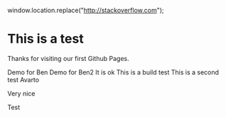 window.location.replace("http://stackoverflow.com");
# This is a test

Thanks for visiting our first Github Pages.

Demo for Ben
Demo for Ben2
It is ok
This is a build test
This is a second test
Avarto

Very nice

Test
